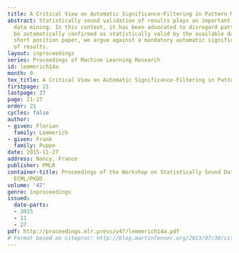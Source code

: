 ```yaml
---
title: A Critical View on Automatic Significance-Filtering in Pattern Mining
abstract: Statistically sound validation of results plays an important role in modern
  data mining. In this context, it has been advocated to disregard patterns that cannot
  be automatically confirmed as statistically valid by the available data. In this
  short position paper, we argue against a mandatory automatic significance filtering
  of results.
layout: inproceedings
series: Proceedings of Machine Learning Research
id: lemmerich14a
month: 0
tex_title: A Critical View on Automatic Significance-Filtering in Pattern Mining
firstpage: 21
lastpage: 27
page: 21-27
order: 21
cycles: false
author:
- given: Florian
  family: Lemmerich
- given: Frank
  family: Puppe
date: 2015-11-27
address: Nancy, France
publisher: PMLR
container-title: Proceedings of the Workshop on Statistically Sound Data Mining at
  ECML/PKDD
volume: '47'
genre: inproceedings
issued:
  date-parts:
  - 2015
  - 11
  - 27
pdf: http://proceedings.mlr.press/v47/lemmerich14a.pdf
# Format based on citeproc: http://blog.martinfenner.org/2013/07/30/citeproc-yaml-for-bibliographies/
---
```

